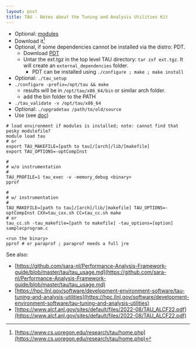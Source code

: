 ```yaml
---
layout: post
title: TAU - Notes about the Tuning and Analysis Utilities Kit 
---
```


- Optional: [modules](https://modules.readthedocs.io/en/stable/INSTALL.html)
- Download it[^1]
- Optional, if some dependencies cannot be installed via the distro: PDT. 
  - Download [PDT](http://tau.uoregon.edu/pdt.tgz)
  - Untar the ext.tgz in the top level TAU directory: ```tar zxf ext.tgz```. It will create an ```external_dependencies``` folder.
    - PDT can be installed using ```./configure ; make ; make install```
- Optional: ```./tau_setup```
- ```./configure -prefix=/opt/tau && make```
  - results will be in ```/opt/tau/x86_64/bin``` or similar arch folder.
  - add the bin folder to the PATH
- ```./tau_validate -v /opt/tau/x86_64```
- Optional: ```./upgradetau /path/to/old/source```
- Use (see [doc](https://www.cs.uoregon.edu/research/tau/docs/newguide/bk01ch01s02.html))

```
# load environment if modules is installed; note: cannot find that pesky modulefile?
module load tau
# or
export TAU_MAKEFILE=[path to tau]/[arch]/lib/[makefile]
export TAU_OPTIONS=-optCompInst

#
# w/o instrumentation
#
TAU_PROFILE=1 tau_exec -v -memory_debug <binary> 
pprof

#
# w/ instrumentation
#
TAU_MAKEFILE=[path to tau]/[arch]/lib/[makefile] TAU_OPTIONS=-optCompInst CXX=tau_cxx.sh CC=tau_cc.sh make
# or
tau_cc.sh -tau_makefile=[path to makefile] -tau_options=[option] samplecprogram.c

<run the binary>
pprof # or paraprof ; paraprof needs a full jre
```

See also:
- [https://github.com/sara-nl/Performance-Analysis-Framework-guide/blob/master/tau/tau_usage.md](https://github.com/sara-nl/Performance-Analysis-Framework-guide/blob/master/tau/tau_usage.md)
- [https://hpc.llnl.gov/software/development-environment-software/tau-tuning-and-analysis-utilities](https://hpc.llnl.gov/software/development-environment-software/tau-tuning-and-analysis-utilities)
- [https://www.alcf.anl.gov/sites/default/files/2022-08/TAU_ALCF22.pdf](https://www.alcf.anl.gov/sites/default/files/2022-08/TAU_ALCF22.pdf)


[^1]: [https://www.cs.uoregon.edu/research/tau/home.php](https://www.cs.uoregon.edu/research/tau/home.php)
